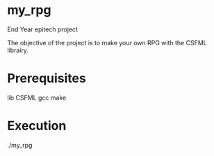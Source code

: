 # my_rpg
End Year epitech project

The objective of the project is to make your own RPG with the CSFML librairy.


# Prerequisites
lib CSFML
gcc
make

# Execution

./my_rpg

